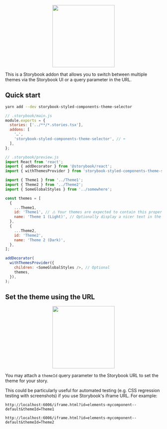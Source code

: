 <p align="center"><img src="https://media.giphy.com/media/YSHfWZhFeT4gzKxe4A/source.gif" height="200" /></p>

This is a Storybook addon that allows you to switch between multiple themes via the Storybook UI or
a query parameter in the URL.

## Quick start

```bash
yarn add --dev storybook-styled-components-theme-selector
```

```js
// .storybook/main.js
module.exports = {
  stories: ['../**/*.stories.tsx'],
  addons: [
    '…',
    'storybook-styled-components-theme-selector', // ⬅️
  ],
};
```

```js
// .storybook/preview.js
import React from 'react';
import { addDecorator } from '@storybook/react';
import { withThemesProvider } from 'storybook-styled-components-theme-selector';

import { Theme1 } from '../Theme1';
import { Theme2 } from '../Theme2';
import { SomeGlobalStyles } from '../somewhere';

const themes = [
  {
    ...Theme1,
    id: 'Theme1', // ⚠️ Your themes are expected to contain this property
    name: 'Theme 1 (Light)', // Optionally display a nicer text in the Storybook UI
  },
  {
    ...Theme2,
    id: 'Theme2',
    name: 'Theme 2 (Dark)',
  },
];

addDecorator(
  withThemesProvider({
    children: <SomeGlobalStyles />, // Optional
    themes,
  }),
);
```

## Set the theme using the URL

<p align="center"><img src="https://media.giphy.com/media/ehPO9QU1kPYcDNBmLx/source.gif" height="200" /></p>

You may attach a `themeId` query parameter to the Storybook URL to set the theme for your story.

This could be particularly useful for automated testing (e.g. CSS regression testing with
screenshots) if you use Storybook's iframe URL. For example:

```
http://localhost:6006/iframe.html?id=elements-mycomponent--default&themeId=Theme1
```

```
http://localhost:6006/iframe.html?id=elements-mycomponent--default&themeId=Theme2
```

